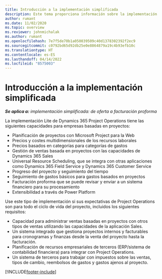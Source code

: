 ```yaml
---
title: Introducción a la implementación simplificada
description: Este tema proporciona información sobre la implementación ligera de Dynamics 365 Project Operations.
author: rumant
ms.date: 11/02/2020
ms.topic: overview
ms.reviewer: johnmichalak
ms.author: rumant
ms.openlocfilehash: 7e7f5de70b1a050039509c40d1378302392f2ec9
ms.sourcegitcommit: c0792bd65d92db25e0e8864879a19c4b93efb10c
ms.translationtype: HT
ms.contentlocale: es-ES
ms.lasthandoff: 04/14/2022
ms.locfileid: "8575003"
---
```

# <a name="lite-deployment-overview"></a>Introducción a la implementación simplificada

_**Se aplica a:** implementación simplificada: de oferta a facturación proforma_

La implementación Lite de Dynamics 365 Project Operations tiene las siguientes capacidades para empresas basadas en proyectos:

- Planificación de proyectos con Microsoft Project para la Web
- Precios y costes multidimensionales de los recursos laborales
- Precios basados en categorías para categorías de gastos
- Gestión de ventas basada en proyectos con las capacidades de Dynamics 365 Sales
- Universal Resource Scheduling, que se integra con otras aplicaciones como Dynamics 365 Field Service y Dynamics 365 Customer Service
- Progreso del proyecto y seguimiento del tiempo
- Seguimiento de gastos básicos para gastos basados en proyectos
- Facturación proforma que se puede revisar y enviar a un sistema financiero para su procesamiento
- Extensibilidad a través de Power Platform

Use este tipo de implementación si sus expectativas de Project Operations son para todo el ciclo de vida del proyecto, incluidos los siguientes requisitos:

- Capacidad para administrar ventas basadas en proyectos con otros tipos de ventas utilizando las capacidades de la aplicación Sales.
- Un sistema integrado que gestiona proyectos internos y facturables para cronogramas y finanzas desde la venta del proyecto hasta la facturación.
- Planificación de recursos empresariales de terceros (ERP/sistema de contabilidad financiera) para integrar con Project Operations.
- Un sistema de terceros para trabajar con impuestos sobre las ventas, tipos de cambio, reembolsos de gastos y gastos ajenos al proyecto.


[!INCLUDE[footer-include](../includes/footer-banner.md)]